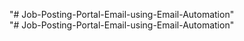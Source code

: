 "# Job-Posting-Portal-Email-using-Email-Automation"  
"# Job-Posting-Portal-Email-using-Email-Automation" 

